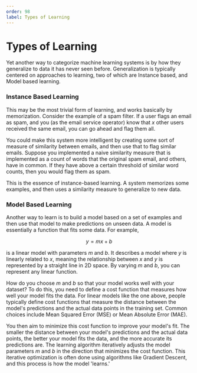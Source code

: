 ```yaml
---
order: 98
label: Types of Learning
---
```


# Types of Learning

Yet another way to categorize machine learning systems is by how they generalize to data it has never seen before. Generalization is typically centered on approaches to learning, two of which are Instance based, and Model based learning.

### Instance Based Learning

This may be the most trivial form of learning, and works basically by memorization. Consider the example of a spam filter. If a user flags an email as spam, and you (as the email service operator) know that $x$ other users received the same email, you can go ahead and flag them all.

You could make this system more intelligent by creating some sort of measure of similarity between emails, and then use that to flag similar emails. Suppose you implemented a naive similarity measure that is implemented as a count of words that the original spam email, and others, have in common. If they have above a certain threshold of similar word counts, then you would flag them as spam.

This is the essence of instance-based learning. A system memorizes some examples, and then uses a similarity measure to generalize to new data.

### Model Based Learning

Another way to learn is to build a model based on a set of examples and then use that model to make predictions on unseen data. A model is essentially a function that fits some data. For example,

$$
    y = mx + b
$$

is a linear model with parameters $m$ and $b$. It describes a model where $y$ is linearly related to $x$, meaning the relationship between $x$ and $y$ is represented by a straight line in 2D space. By varying $m$ and $b$, you can represent any linear function.

How do you choose $m$ and $b$ so that your model works well with your dataset? To do this, you need to define a cost function that measures how well your model fits the data. For linear models like the one above, people typically define cost functions that measure the distance between the model's predictions and the actual data points in the training set. Common choices include Mean Squared Error (MSE) or Mean Absolute Error (MAE).

You then aim to minimize this cost function to improve your model's fit. The smaller the distance between your model's predictions and the actual data points, the better your model fits the data, and the more accurate its predictions are. The learning algorithm iteratively adjusts the model parameters $m$ and $b$ in the direction that minimizes the cost function. This iterative optimization is often done using algorithms like Gradient Descent, and this process is how the model 'learns.'
